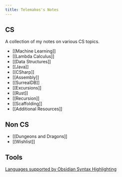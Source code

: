 ```yaml
---
title: Telemakos's Notes
---
```

## CS
A collection of my notes on various CS topics.

- [[Machine Learning]]
- [[Lambda Calculus]]
- [[Data Structures]]
- [[Java]]
- [[CSharp]]
- [[Assembly]]
- [[SurrealDB]]
- [[Excursions]]
- [[Rust]]
- [[Recursion]]
- [[Scaffolding]]
- [[Additional Resources]]


## Non CS
- [[Dungeons and Dragons]]
- [[Wishlist]]

## Tools
[Languages supported by Obsidian Syntax Highlighting](https://prismjs.com/#supported-languages)
